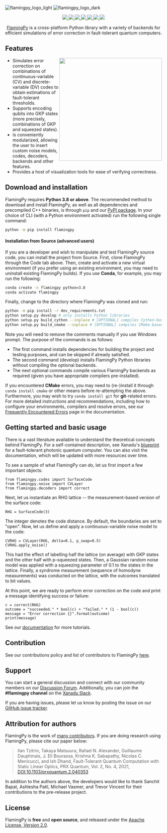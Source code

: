 ![flamingpy_logo_light](https://user-images.githubusercontent.com/25132802/159598111-fcf6b75a-26a0-4d24-b267-d9d7597bdf39.svg#gh-light-mode-only)
![flamingpy_logo_dark](https://user-images.githubusercontent.com/25132802/159598097-6a16733c-a954-49ba-a29c-ce469ae19fcc.svg#gh-dark-mode-only)

<p align="center">
  <!-- Tests (GitHub actions) -->
  <a href="https://github.com/XanaduAI/flamingpy/actions/workflows/build_tests.yaml">
    <img src="https://github.com/XanaduAI/flamingpy/actions/workflows/build_tests.yaml/badge.svg" />
  </a>
  <!-- ReadTheDocs -->
  <a href="https://flamingpy.readthedocs.io">
    <img src="https://img.shields.io/readthedocs/flamingpy.svg" />
  </a>
  <!-- CodeFactor -->
  <a href="https://www.codefactor.io/repository/github/xanaduai/flamingpy">
    <img src="https://img.shields.io/codefactor/grade/github/XanaduAI/flamingpy/main" />
  </a>
  <!-- CodeCov -->
  <a href="https://codecov.io/gh/XanaduAI/flamingpy">
    <img src="https://codecov.io/gh/XanaduAI/flamingpy/branch/main/graph/badge.svg?token=3FUq4JZL7X" />
  </a>
  <!-- PyPI (Python Version) -->
  <a href="https://pypi.org/project/flamingpy">
    <img src="https://img.shields.io/pypi/pyversions/flamingpy.svg" />
  </a>
  <!-- PyPI -->
  <a href="https://pypi.org/project/flamingpy">
    <img src="https://img.shields.io/pypi/v/flamingpy.svg" />
  </a>
  <!-- License -->
  <a href="https://www.apache.org/licenses/LICENSE-2.0">
    <img src="https://img.shields.io/pypi/l/flamingpy.svg?logo=apache" />
  </a>
</p>

<p align="center">
 <a href="https://flamingpy.readthedocs.io/en/latest/">FlamingPy</a> is a cross-platform Python library with a variety of backends for efficient simulations of error correction in fault-tolerant quantum computers.
</p>

## Features

<img src="https://user-images.githubusercontent.com/25132802/168440346-9e285190-9527-482e-8877-b64c348df3b5.svg" width="330px" align="right">

* Simulates error correction on combinations of continuous-variable (CV) and discrete-variable (DV) codes to obtain estimations of fault-tolerant thresholds.
* Supports encoding qubits into GKP states (more precisely, combinations of GKP and squeezed states).
* Is conveniently modularized, allowing the user to insert custom noise models, codes, decoders, backends and other features.
* Provides a host of visualization tools for ease of verifying correctness.

## Download and installation

FlamingPy requires **Python 3.8 or above**. The recommended method to download and install FlamingPy, as well as all dependencies and precompiled C++ binaries, is through `pip` and our [PyPI package](https://pypi.org/project/flamingpy). In your choice of CLI (with a Python environment activated) run the following single command:

```bash
python -m pip install flamingpy
```

#### Installation from Source (advanced users)

If you are a developer and wish to manipulate and test FlamingPy source code, you can install the project from Source. First, clone FlamingPy through the Code tab above. Then, create and activate a new virtual environment (if you prefer using an existing environment, you may need to uninstall existing FlamingPy builds). If you use **Conda**, for example, you may run the following:

```bash
conda create -n flamingpy python=3.8
conda activate flamingpy
```

Finally, change to the directory where FlamingPy was cloned and run:

```bash
python -m pip install -r dev_requirements.txt
python setup.py develop # only installs Python libraries
python setup.py build_cython --inplace # [OPTIONAL] compiles Cython-based backends
python setup.py build_cmake --inplace # [OPTIONAL] compiles CMake-based backends
```

Note you will need to remove the comments manually if you use Windows prompt. The purpose of the commands is as follows:
- The first command installs dependencies for building the project and testing purposes, and can be skipped if already satisfied. 
- The second command (develop) installs FlamingPy Python libraries without compiling the optional backends. 
- The next optional commands compile various FlamingPy backends as required (given you have appropriate compilers pre-installed). 

If you encountered **CMake** errors, you may need to (re-)install it through `conda install cmake` or other means before re-attempting the above. Furthermore, you may wish to try `conda install git` for **git**-related errors. For more detailed instructions and recommendations, including how to configure your environments, compilers and resolve errors, see our [Frequently Encountered Errors](https://flamingpy.readthedocs.io/en/latest/help/frequently_encountered_errors.html) page in the documentation.


## Getting started and basic usage

There is a vast literature available to understand the theoretical concepts behind FlamingPy. For a self-contained description, see Xanadu's [blueprint](https://quantum-journal.org/papers/q-2021-02-04-392/) for a fault-tolerant photonic quantum computer. You can also visit the documentation, which will be updated with more resources over time.

To see a sample of what FlamingPy can do, let us first import a few important objects:

```
from flamingpy.codes import SurfaceCode
from flamingpy.noise import CVLayer
from flamingpy.decoders import correct
```

Next, let us instantiate an RHG lattice -- the measurement-based version of the surface code:

```
RHG = SurfaceCode(3)
```

The integer denotes the code distance. By default, the boundaries are set to "open". Now, let us define and apply a continuous-variable noise model to the code:

```
CVRHG = CVLayer(RHG, delta=0.1, p_swap=0.5)
CVRHG.apply_noise()
```

This had the effect of labelling half the lattice (on average) with GKP states and the other half with p-squeezed states. Then, a Gaussian random noise model was applied with a squeezing parameter of 0.1 to the states in the lattice. Finally, a syndrome measurement (sequence of homodyne measurements) was conducted on the lattice, with the outcomes translated to bit values.

At this point, we are ready to perform error correction on the code and print a message identifying success or failure:

```
c = correct(RHG)
outcome = "succeeded." * bool(c) + "failed." * (1 - bool(c))
message = "Error correction {}".format(outcome)
print(message)
```

See our [documentation](https://flamingpy.readthedocs.io/en/latest/usage/tutorials.html) for more tutorials.



<!-- ## Performance Demos -->


## Contribution

See our contributions policy and list of contributors to FlamingPy [here](https://github.com/XanaduAI/flamingpy/blob/main/.github/CONTRIBUTING.rst).


## Support

You can start a general discussion and connect with our community members on our [Discussion Forum](https://discuss.pennylane.ai/c/flamingpy). Additionally, you can join the **#flamingpy channel** on the [Xanadu Slack](https://xanadu-quantum.slack.com/).

If you are having issues, please let us know by posting the issue on our [GitHub issue tracker](https://github.com/XanaduAI/flamingpy/issues).


## Attribution for authors

FlamingPy is the work of [many contributors](https://github.com/XanaduAI/flamingpy/graphs/contributors). If you are doing research using FlamingPy, please cite our paper below:


> Ilan Tzitrin, Takaya Matsuura, Rafael N. Alexander, Guillaume Dauphinais, J. Eli Bourassa, Krishna K. Sabapathy, Nicolas C. Menicucci, and Ish Dhand,
> Fault-Tolerant Quantum Computation with Static Linear Optics, PRX Quantum, Vol. 2, No. 4, 2021,
> [DOI:10.1103/prxquantum.2.040353](http://dx.doi.org/10.1103/PRXQuantum.2.040353)

In addition to the authors above, the developers would like to thank Sanchit Bapat, Ashlesha Patil, Michael Vasmer, and Trevor Vincent for their contributions to the pre-release project.
## License

FlamingPy is **free** and **open source**, and released under the [Apache License, Version 2.0](http://www.apache.org/licenses/LICENSE-2.0).
